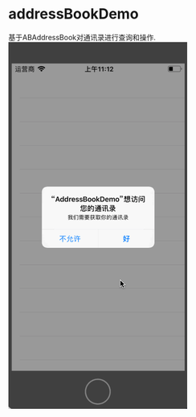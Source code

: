 # addressBookDemo
基于ABAddressBook对通讯录进行查询和操作. 
![image](https://github.com/wutong618/addressBookDemo/blob/master/addressBookDemo.gif)
